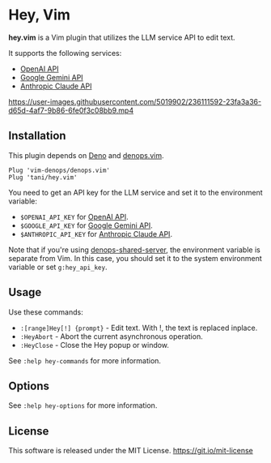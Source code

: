 # Hey, Vim

**hey.vim** is a Vim plugin that utilizes the LLM service API to edit text.

It supports the following services:

- [OpenAI API][]
- [Google Gemini API][]
- [Anthropic Claude API][]

[OpenAI API]: https://openai.com/index/openai-api/
[Google Gemini API]: https://ai.google.dev/gemini-api
[Anthropic Claude API]: https://www.anthropic.com/api

https://user-images.githubusercontent.com/5019902/236111592-23fa3a36-d65d-4af7-9b86-6fe0f3c08bb9.mp4


## Installation

This plugin depends on [Deno][] and [denops.vim][].

[Deno]: https://deno.com/
[denops.vim]: https://github.com/vim-denops/denops.vim

```vim
Plug 'vim-denops/denops.vim'
Plug 'tani/hey.vim'
```

You need to get an API key for the LLM service and set it to the environment
variable:

- `$OPENAI_API_KEY` for [OpenAI API][].
- `$GOOGLE_API_KEY` for [Google Gemini API][].
- `$ANTHROPIC_API_KEY` for [Anthropic Claude API][].

Note that if you're using [denops-shared-server][], the environment variable is
separate from Vim. In this case, you should set it to the system environment
variable or set `g:hey_api_key`.

[denops-shared-server]: https://github.com/vim-denops/denops-shared-server.vim


## Usage

Use these commands:

- `:[range]Hey[!] {prompt}` - Edit text. With !, the text is replaced inplace.
- `:HeyAbort` - Abort the current asynchronous operation.
- `:HeyClose` - Close the Hey popup or window.

See `:help hey-commands` for more information.


## Options

See `:help hey-options` for more information.


## License

This software is released under the MIT License. https://git.io/mit-license
